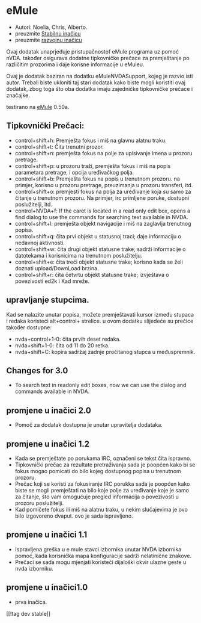# eMule #

*	Autori: Noelia, Chris, Alberto.
*	preuzmite [Stabilnu inačicu][1]
*	preuzmite [razvojnu inačicu][3]

Ovaj dodatak unaprjeđuje pristupačnostof eMule programa uz pomoć nVDA.
također osigurava dodatne tipkovničke prečace za premještanje po različitim
prozorima i daje korisne informacije u eMuleu.

Ovaj je dodatak baziran na dodatku eMuleNVDASupport, kojeg je razvio isti
autor. Trebali biste ukloniti taj stari dodatak kako biste mogli koristiti
ovaj dodatak, zbog toga što oba dodatka imaju zajedničke tipkovničke prečace
i značajke.

testirano na [eMule][2] 0.50a.

## Tipkovnički Prečaci: ##

*	control+shift+h: Premješta fokus i miš na glavnu alatnu traku.
*	control+shift+t: Čita trenutni prozor.
*	control+shift+n: premješta fokus na polje za upisivanje imena u prozoru
  pretrage.
*	control+shift+p: u prozoru traži, premješta fokus i miš na popis
  parametara pretrage, i opcija uređivačkog polja.
*	control+shift+b: Premješta fokus na popis u trenutnom prozoru. na primjer,
  korisno u prozoru pretrage, preuzimanja u prozoru transferi, itd.
*	control+shift+o: premjesti fokus na polja za uređivanje koja su samo za
  čitanje u trenutnom prozoru. Na primjer, irc primljene poruke, dostupni
  poslužitelji, itd.
*	control+NVDA+f: If the caret is located in a read only edit box, opens a
  find dialog to use the commands for searching text available in NVDA.
*	control+shift+l: premješta objekt navigacije i miš na zaglavlja trenutnog
  popisa.
*	control+shift+q: čita prvi objekt u statusnoj traci; daje informaciju o
  nedavnoj aktivnosti.
*	control+shift+w: čita drugi objekt statusne trake; sadrži informacije o
  datotekama i korisnicima na trenutnom poslužitelju.
*	control+shift+e: čita treći objekt statusne trake; korisno kada se želi
  doznati upload/DownLoad brzina.
*	control+shift+r: čita četvrtu objekt statusne trake; izvještava o
  povezivosti ed2k i Kad mreže.

## upravljanje stupcima. ##

Kad se nalazite unutar popisa, možete premještavati kursor između stupaca i
redaka koristeći alt+control+ strelice.  u ovom dodatku slijedeće su prečice
također dostupne:

*	nvda+control+1-0: čita prvih deset redaka.
*	nvda+shift+1-0: čita od 11 do 20 retka.
*	nvda+shift+C: kopira sadržaj zadnje pročitanog stupca u međuspremnik.

## Changes for 3.0 ##
*	 To search text in readonly edit boxes, now we can use the dialog and
   commands available in NVDA.

## promjene u inačici 2.0 ##
*	 Pomoč za dodatak dostupna je unutar upravitelja dodataka.

## promjene u inačici 1.2 ##
*	 Kada se premještate po porukama IRC, označeni se tekst čita ispravno.
*	 Tipkovnički prečac za rezultate pretraživanja sada je poopćen kako bi se
   fokus mogao pomicati do bilo kojeg dostupnog popisa u trenutnom prozoru.
*	 Prečac koji se koristi za fokusiranje IRC porukka sada je poopćen kako
   biste se mogli premještati na bilo koje polje za uređivanje koje je samo
   za čitanje, što vam omogućuje pregled informacija o povezivosti u prozoru
   poslužitelji.
*	 Kad pomičete fokus ili miš na alatnu traku, u nekim slučajevima je ovo
   bilo izgovoreno dvaput. ovo je sada ispravljeno.

## promjene u inačici 1.1 ##
*	 Ispravljena greška u e mule stavci izbornika unutar  NVDA izbornika
   pomoć, kada korisnička mapa konfiguracije sadrži nelatinične znakove.
*	 Prečaci se sada mogu mjenjati koristeći dijaloški okvir ulazne geste u
   nvda izborniku.

## promjene u inačici1.0 ##
*	 prva inačica.

[[!tag dev stable]]

[1]: https://addons.nvda-project.org/files/get.php?file=em

[2]: http://www.emule-project.net

[3]: https://addons.nvda-project.org/files/get.php?file=em-dev
